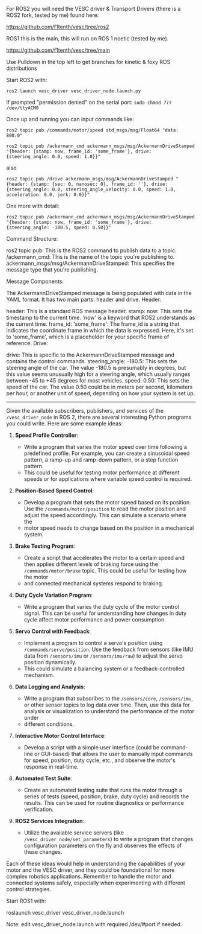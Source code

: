 For ROS2 you will need the VESC driver & Transport Drivers (there is a ROS2 fork, tested by me) found here:

https://github.com/f1tenth/vesc/tree/ros2

ROS1 this is the main, this will run on ROS 1 noetic (tested by me).

https://github.com/f1tenth/vesc/tree/main

Use Pulldown in the top left to get branches for kinetic & foxy ROS distributions

Start ROS2 with:

`ros2 launch vesc_driver vesc_driver_node.launch.py`

If prompted "permission denied" on the serial port: `sudo chmod 777 /dev/ttyACM0`

Once up and running you can input commands like:

`ros2 topic pub /commands/motor/speed std_msgs/msg/Float64 "data: 800.0"`


`ros2 topic pub /ackermann_cmd ackermann_msgs/msg/AckermannDriveStamped "{header: {stamp: now, frame_id: 'some_frame'}, drive: {steering_angle: 0.0, speed: 1.0}}"`

also

`ros2 topic pub /drive ackermann_msgs/msg/AckermannDriveStamped "{header: {stamp: {sec: 0, nanosec: 0}, frame_id: ''}, drive: {steering_angle: 0.0, steering_angle_velocity: 0.0, speed: 1.0, acceleration: 0.0, jerk: 0.0}}"`


One more with detail:

`ros2 topic pub /ackermann_cmd ackermann_msgs/msg/AckermannDriveStamped "{header: {stamp: now, frame_id: 'some_frame'}, drive: {steering_angle: -180.5, speed: 0.50}}"`

Command Structure:

ros2 topic pub: This is the ROS2 command to publish data to a topic.
/ackermann_cmd: This is the name of the topic you're publishing to.
ackermann_msgs/msg/AckermannDriveStamped: This specifies the message type that you're publishing.


Message Components:

The AckermannDriveStamped message is being populated with data in the YAML format. It has two main parts: header and drive.
Header:

header: This is a standard ROS message header.
stamp: now: This sets the timestamp to the current time. 'now' is a keyword that ROS2 understands as the current time.
frame_id: 'some_frame': The frame_id is a string that indicates the coordinate frame in which the data is expressed. Here, it's set to 'some_frame', which is a placeholder for your specific frame of reference.
Drive:

drive: This is specific to the AckermannDriveStamped message and contains the control commands.
steering_angle: -180.5: This sets the steering angle of the car. The value -180.5 is presumably in degrees, but this value seems unusually high for a steering angle, which usually ranges between -45 to +45 degrees for most vehicles.
speed: 0.50: This sets the speed of the car. The value 0.50 could be in meters per second, kilometers per hour, or another unit of speed, depending on how your system is set up.<hr>


Given the available subscribers, publishers, and services of the `/vesc_driver_node` in ROS 2, there are several interesting Python programs you could write. Here are some example ideas:

1. **Speed Profile Controller**:
   - Write a program that varies the motor speed over time following a predefined profile. For example, you can create a sinusoidal speed pattern, a ramp-up and ramp-down pattern, or a step function pattern.
   - This could be useful for testing motor performance at different speeds or for applications where variable speed control is required.

2. **Position-Based Speed Control**:
   - Develop a program that sets the motor speed based on its position. Use the `/commands/motor/position` to read the motor position and adjust the speed accordingly. This can simulate a scenario where the
   - motor speed needs to change based on the position in a mechanical system.

3. **Brake Testing Program**:
   - Create a script that accelerates the motor to a certain speed and then applies different levels of braking force using the `/commands/motor/brake` topic. This could be useful for testing how the motor
   - and connected mechanical systems respond to braking.

4. **Duty Cycle Variation Program**:
   - Write a program that varies the duty cycle of the motor control signal. This can be useful for understanding how changes in duty cycle affect motor performance and power consumption.

5. **Servo Control with Feedback**:
   - Implement a program to control a servo's position using `/commands/servo/position`. Use the feedback from sensors (like IMU data from `/sensors/imu` or `/sensors/imu/raw`) to adjust the servo position dynamically.
   - This could simulate a balancing system or a feedback-controlled mechanism.

6. **Data Logging and Analysis**:
   - Write a program that subscribes to the `/sensors/core`, `/sensors/imu`, or other sensor topics to log data over time. Then, use this data for analysis or visualization to understand the performance of the motor under
   - different conditions.

7. **Interactive Motor Control Interface**:
   - Develop a script with a simple user interface (could be command-line or GUI-based) that allows the user to manually input commands for speed, position, duty cycle, etc., and observe the motor's response in real-time.

8. **Automated Test Suite**:
   - Create an automated testing suite that runs the motor through a series of tests (speed, position, brake, duty cycle) and records the results. This can be used for routine diagnostics or performance verification.

9. **ROS2 Services Integration**:
   - Utilize the available service servers (like `/vesc_driver_node/set_parameters`) to write a program that changes configuration parameters on the fly and observes the effects of these changes.

Each of these ideas would help in understanding the capabilities of your motor and the VESC driver, and they could be foundational for more complex robotics applications. Remember to handle the motor and connected systems 
safely, especially when experimenting with different control strategies.

Start ROS1 with:

roslaunch vesc_driver vesc_driver_node.launch 

Note: edit vesc_driver_node.launch with required /dev/#port if needed.
